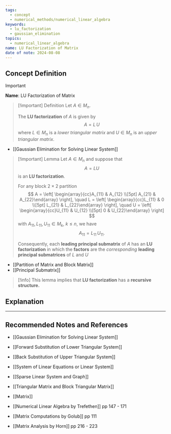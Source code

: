 ```yaml
---
tags:
  - concept
  - numerical_methods/numerical_linear_algebra
keywords:
  - lu_factorization
  - gaussian_elimination
topics:
  - numerical_linear_algebra
name: LU Factorization of Matrix
date of note: 2024-08-08
---
```


## Concept Definition

>[!important]
>**Name**: LU Factorization of Matrix

>[!important] Definition
>Let $A\in M_{n}$. 
>
>The **LU factorization** of $A$ is given by 
>$$
>A = L\,U
>$$
>where $L \in M_{n}$ is a *lower triangular matrix* and $U \in M_{n}$ is an *upper triangular matrix*.

- [[Gaussian Elimination for Solving Linear System]]

>[!important] Lemma
>Let $A\in M_{n}$ and suppose that $$A = LU$$ is an **LU factorization**.
>
>For any block $2\times 2$ partition
>$$
>A = \left[ \begin{array}{cc}A_{11} & A_{12} \\[5pt] A_{21} & A_{22}\end{array} \right], \quad L =  \left[ \begin{array}{cc}L_{11} & 0 \\[5pt] L_{21} & L_{22}\end{array} \right], \quad U = \left[ \begin{array}{cc}U_{11} & U_{12} \\[5pt] 0 & U_{22}\end{array} \right]
>$$
>with $A_{11}, L_{11}, U_{11}\in M_{k}$, $k\le n$, we have $$A_{11} = L_{11}\,U_{11}.$$
>
>Consequently, each **leading principal submatrix** of $A$ has an **LU factorization** in which the **factors** are the *corresponding* **leading principal submatrices** of $L$ and $U$

- [[Partition of Matrix and Block Matrix]]
- [[Principal Submatrix]]

>[!info]
>This lemma implies that **LU factorization** has a **recursive structure.**



## Explanation






-----------
##  Recommended Notes and References

- [[Gaussian Elimination for Solving Linear System]]
- [[Forward Substitution of Lower Triangular System]]
- [[Back Substitution of Upper Triangular System]]

- [[System of Linear Equations or Linear System]]
- [[Sparse Linear System and Graph]]
- [[Triangular Matrix and Block Triangular Matrix]]
- [[Matrix]]



- [[Numerical Linear Algebra by Trefethen]] pp 147 - 171 
- [[Matrix Computations by Golub]] pp 111
- [[Matrix Analysis by Horn]] pp 216 - 223
